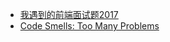 - [我遇到的前端面试题2017](http://dunizb.com/2017/09/08/interview-questions-2017/?hmsr=toutiao.io&utm_medium=toutiao.io&utm_source=toutiao.io)
- [Code Smells: Too Many Problems](https://blog.jetbrains.com/idea/2017/09/code-smells-too-many-problems/)
